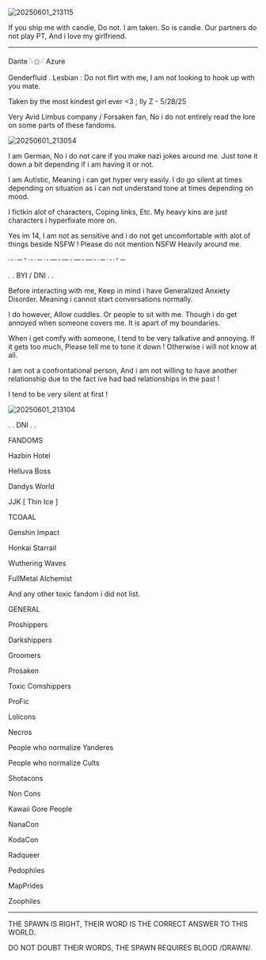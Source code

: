 
![20250601_213115](https://github.com/user-attachments/assets/6ac4130b-2a22-4243-a030-1bf7934f13a4)


If you ship me with candie, Do not. I am taken. So is candie. Our partners do not play PT, And i love my girlfriend.

---------------------------------------------------

  Dante 𓆩⚝𓆪 Azure

   Genderfluid . Lesbian : Do not flirt with me, I am not looking to hook up with you mate.

Taken by the most kindest girl ever <3 ; Ily Z - 5/28/25
   
Very Avid Limbus company / Forsaken fan, No i do not entirely read the lore on some parts of these fandoms. 

![20250601_213054](https://github.com/user-attachments/assets/fc3c3869-e3ac-4a1b-85c3-ca6e808f0949)

I am German, No i do not care if you make nazi jokes around me. Just tone it down a bit depending if i am having it or not.

I am Autistic, Meaning i can get hyper very easily. I do go silent at times depending on situation as i can not understand tone at times depending on mood.

I fictkin alot of characters, Coping links, Etc. My heavy kins are just characters i hyperfixate more on. 

Yes im 14, I am not as sensitive and i do not get uncomfortable with alot of things beside NSFW ! Please do not mention NSFW Heavily around me.

┄ ─ 𐎟 ┄ ─ ┄─┄─┄─┄─┄ ─ ┄ 𐎟 ─

. . BYI / DNI . .

Before interacting with me, Keep in mind i have Generalized Anxiety Disorder. Meaning i cannot start conversations normally.

I do however, Allow cuddles. Or people to sit with me. Though i do get annoyed when someone covers me. It is apart of my boundaries.

When i get comfy with someone, I tend to be very talkative and annoying. If it gets too much, Please tell me to tone it down ! Otherwise i will not know at all.

I am not a confrontational person, And i am not willing to have another relationship due to the fact ive had bad relationships in the past !

I tend to be very silent at first !

![20250601_213104](https://github.com/user-attachments/assets/206b2267-13ac-4a1e-8b75-23e94ae2714c)

. . DNI . .

FANDOMS

Hazbin Hotel

Helluva Boss

Dandys World

JJK [ Thin Ice ]

TCOAAL

Genshin Impact

Honkai Starrail

Wuthering Waves

FullMetal Alchemist

And any other toxic fandom i did not list.

GENERAL

Proshippers

Darkshippers

Groomers

Prosaken

Toxic Comshippers

ProFic

Lolicons

Necros

People who normalize Yanderes

People who normalize Cults

Shotacons

Non Cons

Kawaii Gore People

NanaCon

KodaCon

Radqueer

Pedophiles

MapPrides

Zoophiles

----------------------------------------------------------------

THE SPAWN IS RIGHT, THEIR WORD IS THE CORRECT ANSWER TO THIS WORLD.

DO NOT DOUBT THEIR WORDS, THE SPAWN REQUIRES BLOOD /DRAWN/.
